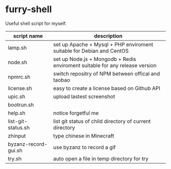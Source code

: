 furry-shell
======

Useful shell script for myself.

|script name|description|
|---|---|
|lamp.sh|set up Apache + Mysql + PHP enviroment suitable for Debian and CentOS|
|node.sh|set up Node.js + Mongodb + Redis enviroment suitable for any release version|
|npmrc.sh|switch repositry of NPM between offical and taobao|
|license.sh|easy to create a license based on Github API|
|upic.sh|upload lastest screenshot|
|bootrun.sh| |
|help.sh|notice forgetful me|
|list-git-status.sh|list git status of child directory of current directory|
|zhinput|type chinese in Minecraft|
|byzanz-record-gui.sh|use byzanz to record a gif|
|try.sh|auto open a file in temp directory for try|
